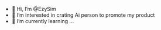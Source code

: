 - 👋 Hi, I’m @EzySim
- 👀 I’m interested in crating Ai person to promote my product 
- 🌱 I’m currently learning ...


<!---
EzySim/EzySim is a ✨ special ✨ repository because its `README.md` (this file) appears on your GitHub profile.
You can click the Preview link to take a look at your changes.
--->
